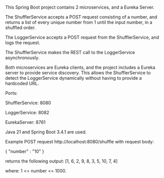 This Spring Boot project contains 2 microservices, and a Eureka Server. 

The ShufflerService accepts a POST request consisting of a number, and returns a list of every unique number from 1 until the input number, in a shuffled order.  

The LoggerService accepts a POST request from the ShufflerService, and logs the request.

The ShufflerService makes the REST call to the LoggerService asynchronously.

Both microservices are Eureka clients, and the project includes a Eureka server to provide service discovery. 
This allows the ShufflerService to detect the LoggerService dynamically without having to provide a hardcoded URL.

Ports:

ShufflerService: 8080

LoggerService: 8082

EurekaServer: 8761

Java 21 and Spring Boot 3.4.1 are used.

Example POST request http://localhost:8080/shuffle with request body:

{ "number" : "10" }

returns the following output: [1, 6, 2, 9, 8, 3, 5, 10, 7, 4]

where:  1 <= number <= 1000.